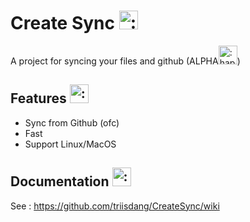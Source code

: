 
# Create Sync <img src="https://emoji.discadia.com/emojis/f8f4e98e-cefd-403c-845e-393d9628a73c.gif" alt=":happy:" width="30">

A project for syncing your files and github (ALPHA<img src="https://emoji.discadia.com/emojis/2ae0ce01-a746-4500-8cf0-7fdeb5ea239f.gif" alt=":happy:" width="30">)

## Features <img src="https://emoji.discadia.com/emojis/8b350a89-f987-4324-9aa4-fc2a486a4251.png" alt=":happy:" width="30">

- Sync from Github (ofc)
- Fast
- Support Linux/MacOS


## Documentation <img src="https://emoji.discadia.com/emojis/5f478b27-2a75-4523-89c5-37a8db50f1a6.gif" alt=":happy:" width="30">

See : https://github.com/triisdang/CreateSync/wiki
